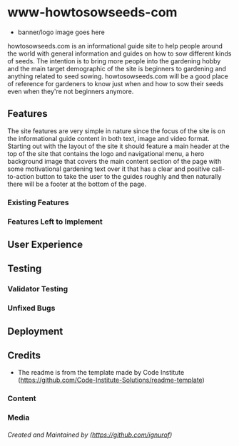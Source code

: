 # www-howtosowseeds-com

- banner/logo image goes here

howtosowseeds.com is an informational guide site to help people around the world with general information and guides on how to sow different kinds of seeds.
The intention is to bring more people into the gardening hobby and the main target demographic of the site is beginners to gardening and anything related to seed sowing. 
howtosowseeds.com will be a good place of reference for gardeners to know just when and how to sow their seeds even when they're not beginners anymore.

## Features 
The site features are very simple in nature since the focus of the site is on the informational guide content in both text, image and video format.
Starting out with the layout of the site it should feature a main header at the top of the site that contains the logo and navigational menu,
a hero background image that covers the main content section of the page with some motivational gardening text over it that has a clear and positive call-to-action button to take the user to the guides roughly and then naturally there will be a footer at the bottom of the page.

### Existing Features

### Features Left to Implement

## User Experience

## Testing 

### Validator Testing 

### Unfixed Bugs

## Deployment

## Credits 

- The readme is from the template made by Code Institute (https://github.com/Code-Institute-Solutions/readme-template)

### Content 

### Media

###### Created and Maintained by (https://github.com/ignurof)
